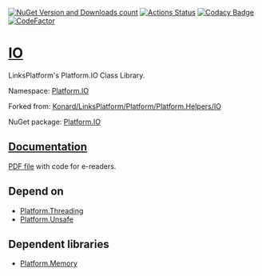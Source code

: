 [![NuGet Version and Downloads count](https://img.shields.io/nuget/v/Platform.IO?label=nuget&style=flat)](https://www.nuget.org/packages/Platform.IO)
[![Actions Status](https://github.com/linksplatform/IO/workflows/CD/badge.svg)](https://github.com/linksplatform/IO/actions?workflow=CD)
[![Codacy Badge](https://api.codacy.com/project/badge/Grade/3b1df18c060f4216bc9a0ace0522d9b4)](https://app.codacy.com/gh/linksplatform/IO?utm_source=github.com&utm_medium=referral&utm_content=linksplatform/IO&utm_campaign=Badge_Grade_Settings)
[![CodeFactor](https://www.codefactor.io/repository/github/linksplatform/io/badge)](https://www.codefactor.io/repository/github/linksplatform/io)

# [IO](https://github.com/linksplatform/IO)

LinksPlatform's Platform.IO Class Library.

Namespace: [Platform.IO](https://linksplatform.github.io/IO/csharp/api/Platform.IO.html)

Forked from: [Konard/LinksPlatform/Platform/Platform.Helpers/IO](https://github.com/Konard/LinksPlatform/tree/690ac2490d0a18c0071743bcf59958c0267e0166/Platform/Platform.Helpers/IO)

NuGet package: [Platform.IO](https://www.nuget.org/packages/Platform.IO)

## [Documentation](https://linksplatform.github.io/IO)
[PDF file](https://linksplatform.github.io/IO/csharp/Platform.IO.pdf) with code for e-readers.

## Depend on
*   [Platform.Threading](https://github.com/linksplatform/Threading)
*   [Platform.Unsafe](https://github.com/linksplatform/Unsafe)

## Dependent libraries
*   [Platform.Memory](https://github.com/linksplatform/Memory)

